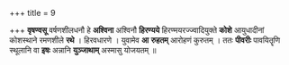 +++
title = 9

+++
**वृषण्वसू** वर्षणशीलधनौ हे **अश्विना** अश्विनौ **हिरण्यये** हिरण्मयरज्ज्वादियुक्ते **कोशे** आयुधादीनां कोशस्थाने रमणशीले **रथे** । हिरवधारणे । युवामेव **आ** **रुहतम्** आरोहणं कुरुतम् । ततः **पीवरीः** पावयितॄणि स्थूलानि वा **इषः** अन्नानि **युञ्जाथाम्** अस्मासु योजयतम् ॥